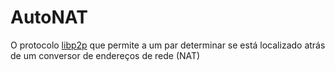 # AutoNAT

O protocolo [libp2p](libp2p.md) que permite a um par determinar se está localizado atrás de um conversor de endereços de rede (NAT)